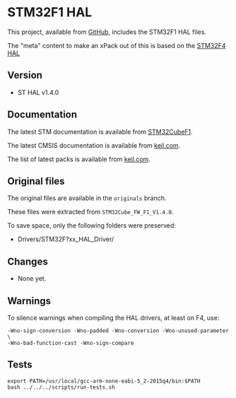 # STM32F1 HAL

This project, available from [GitHub](https://github.com/rpavlik/stm32f1-hal),
includes the STM32F1 HAL files.

The "meta" content to make an xPack out of this is based on
the [STM32F4 HAL](https://github.com/xPacks/stm32f4-hal)

## Version

* ST HAL v1.4.0

## Documentation

The latest STM documentation is available from
[STM32CubeF1](http://www.st.com/en/embedded-software/stm32cubef1.html).

The latest CMSIS documentation is available from
[keil.com](http://www.keil.com/cmsis).

The list of latest packs is available from [keil.com](https://www.keil.com/dd2/pack/).

## Original files

The original files are available in the `originals` branch.

These files were extracted from `STM32Cube_FW_F1_V1.4.0`.

To save space, only the following folders were preserved:

* Drivers/STM32F\?xx\_HAL\_Driver/

## Changes

* None yet.

## Warnings

To silence warnings when compiling the HAL drivers, at least on F4, use:

```
-Wno-sign-conversion -Wno-padded -Wno-conversion -Wno-unused-parameter \
-Wno-bad-function-cast -Wno-sign-compare
```

## Tests

```
export PATH=/usr/local/gcc-arm-none-eabi-5_2-2015q4/bin:$PATH
bash ../../../scripts/run-tests.sh
```
